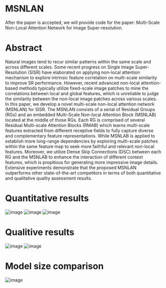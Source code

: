 # MSNLAN
After the paper is accepted, we will provide code for the paper: Multi-Scale Non-Local Attention Network for Image Super-resolution.
# Abstract
Natural images tend to recur similar patterns within the same scale and across different scales. Some recent progress on Single Image Super-Resolution (SISR) have elaborated on applying non-local attention mechanism to explore intrinsic feature correlation on multi-scale similarity to improve SR performance. However, recent advanced non-local attention-based methods typically utilize fixed-scale image patches to mine the correlations between local and global features, which is unreliable to judge the similarity between the non-local image patches across various scales. In this paper, we develop a novel multi-scale non-local attention network (MSNLAN) for SISR. The MSNLAN consists of a serial of Residual Groups (RGs) and an embedded Multi-Scale Non-local Attention Block (MSNLAB) located at the middle of those RGs. Each RG is comprised of several Residual Multi-scale Attention Blocks (RMAB) which learns multi-scale features extracted from different receptive fields to fully capture diverse and complementary feature representations. While MSNLAB is applied to establish more long-range dependencies by exploring multi-scale patches within the same feature map to seek more faithful and relevant non-local features. Moreover, we utilize Dense Skip Connections (DSC) between each RG and the MSNLAB to enhance the interaction of different context features, which is propitious for generating more impressive image details. Extensive experiments demonstrate that the proposed MSNLAN outperforms other state-of-the-art competitors in terms of both quantitative and qualitative quality assessment results.
# Quantitative results
![image](https://github.com/kbzhang0505/MSNLAN/assets/97494153/9a1f232f-fdc3-4340-a5e5-5b3e377e9e2a)
![image](https://github.com/kbzhang0505/MSNLAN/assets/97494153/2bebd90b-97be-4158-b394-aae6445c8103)
![image](https://github.com/kbzhang0505/MSNLAN/assets/97494153/93558b50-3794-4782-bfae-b7c2cf4f2339)
# Qualitive results
![image](https://github.com/kbzhang0505/MSNLAN/assets/97494153/f68a47c6-3849-43f3-9eee-70f18285a89f)
![image](https://github.com/kbzhang0505/MSNLAN/assets/97494153/1c25fec7-9aa2-42cf-9a1a-32f2f5984992)
# Model size comparison
![image](https://github.com/kbzhang0505/MSNLAN/assets/97494153/6c8605bb-9cc7-4feb-9bd5-bb037a1f58e0)


